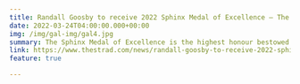 ```yaml
---
title: Randall Goosby to receive 2022 Sphinx Medal of Excellence — The Strad
date: 2022-03-24T04:00:00.000+00:00
img: /img/gal-img/gal4.jpg
summary: The Sphinx Medal of Excellence is the highest honour bestowed by the Sphinx Organization which recognises extraordinary classical Black and Latinx musicians and comes with a $50,000 career grant. Recipients are artists who early in their career demonstrate artistic excellence, outstanding work ethic, a spirit of determination, and an ongoing commitment to leadership and their communities. 
link: https://www.thestrad.com/news/randall-goosby-to-receive-2022-sphinx-medal-of-excellence/13374.article
feature: true

---
```

